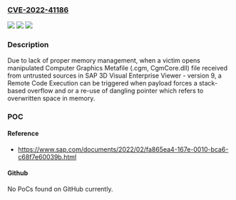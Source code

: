 ### [CVE-2022-41186](https://cve.mitre.org/cgi-bin/cvename.cgi?name=CVE-2022-41186)
![](https://img.shields.io/static/v1?label=Product&message=SAP%203D%20Visual%20Enterprise%20Viewer&color=blue)
![](https://img.shields.io/static/v1?label=Version&message=%3D%209%20&color=brighgreen)
![](https://img.shields.io/static/v1?label=Vulnerability&message=CWE-119&color=brighgreen)

### Description

Due to lack of proper memory management, when a victim opens manipulated Computer Graphics Metafile (.cgm, CgmCore.dll) file received from untrusted sources in SAP 3D Visual Enterprise Viewer - version 9, a Remote Code Execution can be triggered when payload forces a stack-based overflow and or a re-use of dangling pointer which refers to overwritten space in memory.

### POC

#### Reference
- https://www.sap.com/documents/2022/02/fa865ea4-167e-0010-bca6-c68f7e60039b.html

#### Github
No PoCs found on GitHub currently.

